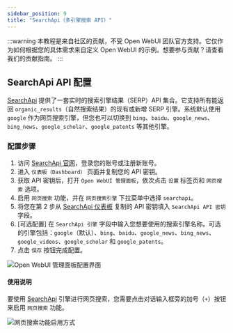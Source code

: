 ```yaml
---
sidebar_position: 9
title: "SearchApi（多引擎搜索 API）"
---
```


:::warning
本教程是来自社区的贡献，不受 Open WebUI 团队官方支持。它仅作为如何根据您的具体需求来自定义 Open WebUI 的示例。想要参与贡献？请查看我们的贡献指南。
:::

## SearchApi API 配置

[SearchApi](https://searchapi.io) 提供了一套实时的搜索引擎结果（SERP）API 集合。它支持所有能返回 `organic_results`（自然搜索结果）的现有或新增 SERP 引擎。系统默认使用 `google` 作为网页搜索引擎，但您也可以切换到 `bing`、`baidu`、`google_news`、`bing_news`、`google_scholar`、`google_patents` 等其他引擎。

### 配置步骤

1. 访问 [SearchApi 官网](https://searchapi.io)，登录您的账号或注册新账号。
2. 进入 `仪表板（Dashboard）` 页面并复制您的 API 密钥。
3. 获取 API 密钥后，打开 `Open WebUI 管理面板`，依次点击 `设置` 标签页和 `网页搜索` 选项。
4. 启用 `网页搜索` 功能，并在 `网页搜索引擎` 下拉菜单中选择 `searchapi`。
5. 将您在第 2 步从 [SearchApi 仪表板](https://www.searchapi.io/) 复制的 API 密钥填入 `SearchApi API 密钥` 字段。
6. [可选配置] 在 `SearchApi 引擎` 字段中输入您想要使用的搜索引擎名称。可选的引擎包括：`google`（默认）、`bing`、`baidu`、`google_news`、`bing_news`、`google_videos`、`google_scholar` 和 `google_patents`。
7. 点击 `保存` 按钮完成配置。

![Open WebUI 管理面板配置界面](/images/tutorial_searchapi_search.png)

#### 使用说明

要使用 [SearchApi](https://www.searchapi.io/) 引擎进行网页搜索，您需要点击对话输入框旁的加号（`+`）按钮来启用 `网页搜索` 功能。

![网页搜索功能启用方式](/images/enable_web_search.png)
